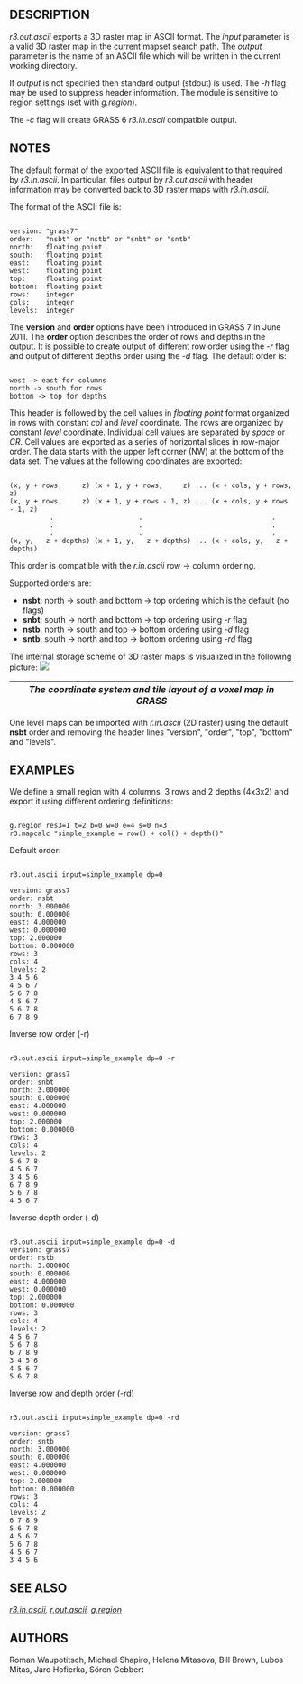 
## DESCRIPTION

*r3.out.ascii* exports a 3D raster map in ASCII format. The *input* parameter is
a valid 3D raster map in the current mapset search path. The *output*
parameter is the name of an ASCII file which will be written in the
current working directory.

If *output* is not specified then standard output (stdout) is used.
The *-h* flag may be used to suppress header information. The
module is sensitive to region settings (set with *g.region*).

The *-c* flag will create GRASS 6 *r3.in.ascii* compatible
output.

## NOTES

The default format of the exported ASCII file is equivalent to that required
by *r3.in.ascii*. In particular, files output by
*r3.out.ascii* with header information may be converted back to
3D raster maps with *r3.in.ascii*.

The format of the ASCII file is:

```

version: "grass7"
order:   "nsbt" or "nstb" or "snbt" or "sntb"
north:   floating point
south:   floating point
east:    floating point
west:    floating point
top:     floating point
bottom:  floating point
rows:    integer
cols:    integer
levels:  integer

```

The **version** and **order** options have been introduced in GRASS 7 in June 2011.
The **order** option describes the order of rows and depths in the output.
It is possible to create output of different row order using the *-r* flag
and output of different depths order using the *-d* flag. The default order is:

```

west -> east for columns
north -> south for rows
bottom -> top for depths

```

This header is followed by the cell values in *floating point* format
organized in rows with constant *col* and *level* coordinate.
The rows are organized by constant *level* coordinate. Individual cell
values are separated by *space* or *CR*.
Cell values are exported as a series of horizontal slices in row-major
order. The data starts with the upper left corner (NW) at the bottom of the data set.
The values at the following coordinates are exported:

```

(x, y + rows,     z) (x + 1, y + rows,     z) ... (x + cols, y + rows,     z)
(x, y + rows,     z) (x + 1, y + rows - 1, z) ... (x + cols, y + rows - 1, z)
          .                     .                                .
          .                     .                                .
          .                     .                                .
(x, y,   z + depths) (x + 1, y,   z + depths) ... (x + cols, y,   z + depths)

```

This order is compatible with the *r.in.ascii* row -> column ordering.

Supported orders are:

* **nsbt**: north -> south and bottom -> top ordering which is the default (no flags)
* **snbt**: south -> north and bottom -> top ordering using *-r* flag
* **nstb**: north -> south and top -> bottom ordering using *-d* flag
* **sntb**: south -> north and top -> bottom ordering using *-rd* flag

The internal storage scheme of 3D raster maps is visualized in the following picture:
![](raster3d_layout.png)

| *The coordinate system and tile layout of a voxel map in GRASS* |
| --- |

One level maps can be imported with *r.in.ascii* (2D raster) using
the default **nsbt** order and removing the header lines "version",
"order", "top", "bottom" and "levels".

## EXAMPLES

We define a small region with 4 columns, 3 rows and 2 depths (4x3x2) and export
it using different ordering definitions:

```

g.region res3=1 t=2 b=0 w=0 e=4 s=0 n=3
r3.mapcalc "simple_example = row() + col() + depth()"

```

Default order:

```

r3.out.ascii input=simple_example dp=0

version: grass7
order: nsbt
north: 3.000000
south: 0.000000
east: 4.000000
west: 0.000000
top: 2.000000
bottom: 0.000000
rows: 3
cols: 4
levels: 2
3 4 5 6
4 5 6 7
5 6 7 8
4 5 6 7
5 6 7 8
6 7 8 9

```

Inverse row order (-r)

```

r3.out.ascii input=simple_example dp=0 -r

version: grass7
order: snbt
north: 3.000000
south: 0.000000
east: 4.000000
west: 0.000000
top: 2.000000
bottom: 0.000000
rows: 3
cols: 4
levels: 2
5 6 7 8
4 5 6 7
3 4 5 6
6 7 8 9
5 6 7 8
4 5 6 7

```

Inverse depth order (-d)

```

r3.out.ascii input=simple_example dp=0 -d
version: grass7
order: nstb
north: 3.000000
south: 0.000000
east: 4.000000
west: 0.000000
top: 2.000000
bottom: 0.000000
rows: 3
cols: 4
levels: 2
4 5 6 7
5 6 7 8
6 7 8 9
3 4 5 6
4 5 6 7
5 6 7 8

```

Inverse row and depth order (-rd)

```

r3.out.ascii input=simple_example dp=0 -rd

version: grass7
order: sntb
north: 3.000000
south: 0.000000
east: 4.000000
west: 0.000000
top: 2.000000
bottom: 0.000000
rows: 3
cols: 4
levels: 2
6 7 8 9
5 6 7 8
4 5 6 7
5 6 7 8
4 5 6 7
3 4 5 6

```

## SEE ALSO

*[r3.in.ascii](r3.in.ascii.html),
[r.out.ascii](r.out.ascii.html),
[g.region](g.region.html)*

## AUTHORS

Roman Waupotitsch, Michael Shapiro,
Helena Mitasova, Bill Brown, Lubos Mitas, Jaro Hofierka, Sören Gebbert
